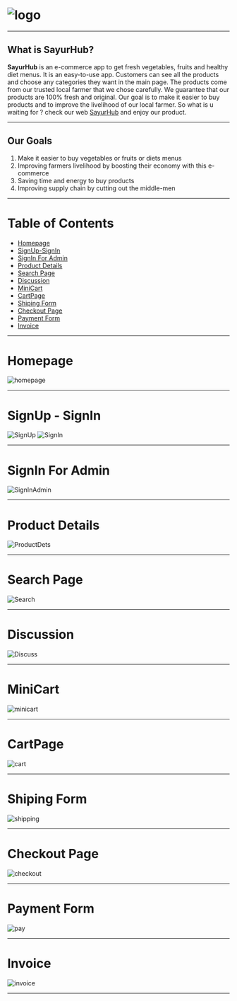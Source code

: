 # ![logo](https://i.imgur.com/3fQVK9H.png)

---

## What is SayurHub?

**SayurHub** is an e-commerce app to get fresh vegetables, fruits and healthy diet menus. It is an easy-to-use app. Customers can see all the products and choose any categories they want in the main page. The products come from our trusted local farmer that we chose carefully. We guarantee that our products are 100% fresh and original. Our goal is to make it easier to buy products and to improve the livelihood of our local farmer.
So what is u waiting for ? check our web [SayurHub](https://staging-sayurhub.herokuapp.com/) and enjoy our product.

---

## Our Goals

1.  Make it easier to buy vegetables or fruits or diets menus
2.  Improving farmers livelihood by boosting their economy with this
    e-commerce
3.  Saving time and energy to buy products
4.  Improving supply chain by cutting out the middle-men

---

# Table of Contents

- [Homepage](#Homepage)
- [SignUp-SignIn](#SignUp-SignIn)
- [SignIn For Admin](#SignInForAdmin)
- [Product Details](#ProductDetails)
- [Search Page](#SearchPage)
- [Discussion](#Discussion)
- [MiniCart](#MiniCart)
- [CartPage](#CartPage)
- [Shiping Form](#ShipingForm)
- [Checkout Page](#CheckoutPage)
- [Payment Form](#PaymentForm)
- [Invoice](#Invoice)

---

# Homepage

![homepage](https://i.imgur.com/5cLDBWR.png)

---

# SignUp - SignIn

![SignUp](https://i.imgur.com/QzTmPyo.png)
![SignIn](https://i.imgur.com/9jeZSF3.png%22SignIn%22)

---

# SignIn For Admin

![SignInAdmin](https://i.imgur.com/ICc9lXh.png)

---

# Product Details

![ProductDets](https://i.imgur.com/QJ5yP4y.png)

---

# Search Page

![Search](https://i.imgur.com/fmHYxe4.png)

---

# Discussion

![Discuss](https://i.imgur.com/1J25Tte.png)

---

# MiniCart

![minicart](https://i.imgur.com/aLF5B7F.png)

---

# CartPage

![cart](https://i.imgur.com/MwtvuT6.png)

---

# Shiping Form

![shipping](https://i.imgur.com/6v9MCe9.png)

---

# Checkout Page

![checkout](https://i.imgur.com/wWJ5aRc.png)

---

# Payment Form

![pay](https://i.imgur.com/Bl5fPQ0.png)

---

# Invoice

![invoice](https://i.imgur.com/sEDOvJz.png)

---
